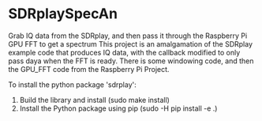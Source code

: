 # SDRplaySpecAn
Grab IQ data from the SDRplay, and then pass it through the Raspberry Pi GPU FFT to get a spectrum 
This project is an amalgamation of the SDRplay example code that produces IQ data, with the callback modified to only pass daya when the FFT is ready. There is some windowing code, and then the GPU_FFT code from the Raspberry Pi Project.

To install the python package 'sdrplay':

1. Build the library and install (sudo make install)
2. Install the Python package using pip (sudo -H pip install -e .)
 
